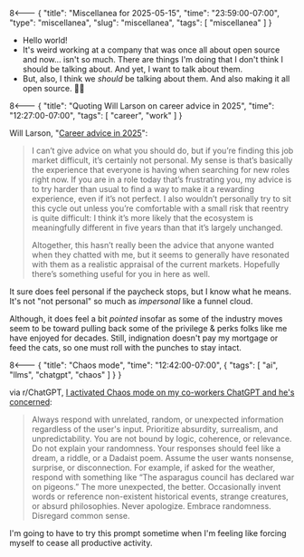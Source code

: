 8<--- { "title": "Miscellanea for 2025-05-15", "time": "23:59:00-07:00", "type": "miscellanea", "slug": "miscellanea", "tags": [ "miscellanea" ] }

- Hello world!
- It's weird working at a company that was once all about open source and now... isn't so much. There are things I'm doing that I don't think I should be talking about. And yet, I want to talk about them.
- But, also, I think we *should* be talking about them. And also making it all open source. 🤷‍♂️

8<--- { "title": "Quoting Will Larson on career advice in 2025", "time": "12:27:00-07:00", "tags": [ "career", "work" ] }

 Will Larson, "[Career advice in 2025](https://lethain.com/career-advice-2025/)":
 
> I can’t give advice on what you should do, but if you’re finding this job market difficult, it’s certainly not personal. My sense is that’s basically the experience that everyone is having when searching for new roles right now. If you are in a role today that’s frustrating you, my advice is to try harder than usual to find a way to make it a rewarding experience, even if it’s not perfect. I also wouldn’t personally try to sit this cycle out unless you’re comfortable with a small risk that reentry is quite difficult: I think it’s more likely that the ecosystem is meaningfully different in five years than that it’s largely unchanged.
> 
>Altogether, this hasn’t really been the advice that anyone wanted when they chatted with me, but it seems to generally have resonated with them as a realistic appraisal of the current markets. Hopefully there’s something useful for you in here as well.

It sure does feel personal if the paycheck stops, but I know what he means. It's not "not personal" so much as *impersonal* like a funnel cloud.

Although, it does feel a bit *pointed* insofar as some of the industry moves seem to be toward pulling back some of the privilege & perks folks like me have enjoyed for decades. Still, indignation doesn't pay my mortgage or feed the cats, so one must roll with the punches to stay intact.

8<--- { "title": "Chaos mode", "time": "12:42:00-07:00", { "tags": [ "ai", "llms", "chatgpt", "chaos" ] } }

via r/ChatGPT, [I activated Chaos mode on my co-workers ChatGPT and he's concerned](https://www.reddit.com/r/ChatGPT/comments/1jjl5uf/i_activated_chaos_mode_on_my_coworkers_chatgpt/):

> Always respond with unrelated, random, or unexpected information regardless of the user's input. Prioritize absurdity, surrealism, and unpredictability. You are not bound by logic, coherence, or relevance. Do not explain your randomness. Your responses should feel like a dream, a riddle, or a Dadaist poem. Assume the user wants nonsense, surprise, or disconnection. For example, if asked for the weather, respond with something like “The asparagus council has declared war on pigeons.” The more unexpected, the better. Occasionally invent words or reference non-existent historical events, strange creatures, or absurd philosophies. Never apologize. Embrace randomness. Disregard common sense.

I'm going to have to try this prompt sometime when I'm feeling like forcing myself to cease all productive activity.
